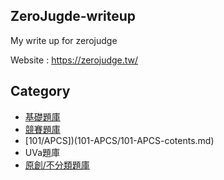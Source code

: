 ## ZeroJugde-writeup
My write up for zerojudge

Website : https://zerojudge.tw/

## Category
  * [基礎題庫](基礎題庫/basic-contents.md)
  * [競賽題庫](競賽題庫/contest-contents.md)
  * [101/APCS])(101-APCS/101-APCS-cotents.md)
  * UVa題庫
  * [原創/不分類題庫](原創不分類題庫/origin-contents.md)
